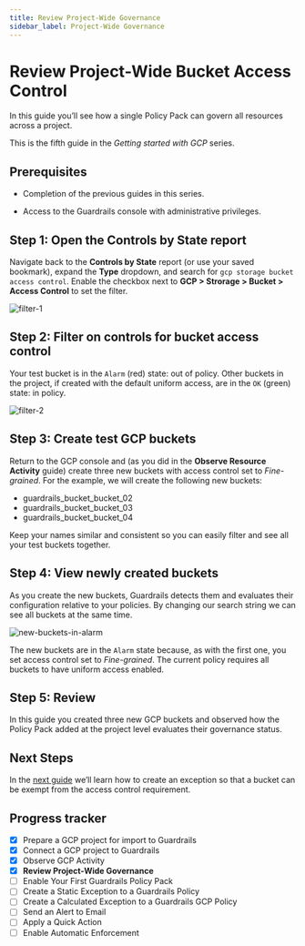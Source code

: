 ```yaml
---
title: Review Project-Wide Governance
sidebar_label: Project-Wide Governance
---
```



# Review Project-Wide Bucket Access Control

In this guide you’ll see how a single Policy Pack can govern all resources across a project.

This is the fifth guide in the *Getting started with GCP* series.

## Prerequisites

- Completion of the previous guides in this series.

- Access to the Guardrails console with administrative privileges.


## Step 1: Open the Controls by State report

Navigate back to the **Controls by State** report (or use your saved bookmark), expand the **Type** dropdown, and search for `gcp storage bucket access control`. Enable the checkbox next to **GCP > Strorage > Bucket > Access Control** to set the filter.

<p><img alt="filter-1" src="/images/docs/guardrails/getting-started/getting-started-gcp/review-project-wide/filter-1.png"/></p>

## Step 2: Filter on controls for bucket access control

Your test bucket is in the `Alarm` (red) state: out of policy. Other buckets in the project, if created with the default uniform access, are in the `OK` (green) state: in policy.

<p><img alt="filter-2" src="/images/docs/guardrails/getting-started/getting-started-gcp/review-project-wide/filter-2.png"/></p>

## Step 3: Create test GCP buckets

Return to the GCP console and (as you did in the **Observe Resource Activity** guide) create three new buckets with access control set to *Fine-grained*. For the example, we will create the following new buckets:

- guardrails_bucket_bucket_02
- guardrails_bucket_bucket_03
- guardrails_bucket_bucket_04

Keep your names similar and consistent so you can easily filter and see all your test buckets together.

## Step 4: View newly created buckets

As you create the new buckets, Guardrails detects them and evaluates their configuration relative to your policies. By changing our search string we can see all buckets at the same time.

<p><img alt="new-buckets-in-alarm" src="/images/docs/guardrails/getting-started/getting-started-gcp/review-project-wide/new-buckets-in-alarm.png"/></p>

The new buckets are in the `Alarm` state because, as with the first one, you set access control set to *Fine-grained*. The current policy requires all buckets to have uniform access enabled.

## Step 5: Review

In this guide you created three new GCP buckets and observed how the Policy Pack added at the project level evaluates their governance status.


## Next Steps

In the [next guide](/guardrails/docs/getting-started/getting-started-gcp/create-static-exception) we’ll learn how to create an exception so that a bucket can be exempt from the access control requirement.  

## Progress tracker
- [x] Prepare a GCP project for import to Guardrails
- [x] Connect a GCP project to Guardrails
- [x] Observe GCP Activity
- [x] **Review Project-Wide Governance**
- [ ] Enable Your First Guardrails Policy Pack
- [ ] Create a Static Exception to a Guardrails Policy
- [ ] Create a Calculated Exception to a Guardrails GCP Policy
- [ ] Send an Alert to Email
- [ ] Apply a Quick Action
- [ ] Enable Automatic Enforcement
